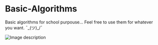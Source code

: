 # Basic-Algorithms
Basic algorithms for school purpouse...
Feel free to use them for whatever you want. ¯\_(ツ)_/¯

![Image description](https://www.google.com/url?sa=i&source=images&cd=&cad=rja&uact=8&ved=2ahUKEwi-_O-_jbzmAhUFiYsKHW6cAcwQjRx6BAgBEAQ&url=%2Furl%3Fsa%3Di%26source%3Dimages%26cd%3D%26ved%3D2ahUKEwjDgb-9jbzmAhX0AxAIHadoBIUQjRx6BAgBEAQ%26url%3Dhttps%253A%252F%252Fpublicdomainvectors.org%252Fpl%252Fwektorow-swobodnych%252FCarbon-(C)-Symbol%252F55719.html%26psig%3DAOvVaw29MnVisV4NZoZMeocO6h3D%26ust%3D1576652137764282&psig=AOvVaw29MnVisV4NZoZMeocO6h3D&ust=1576652137764282)
